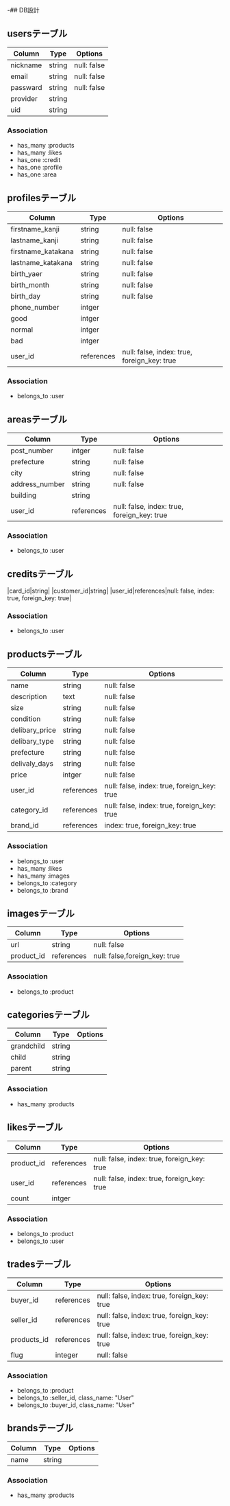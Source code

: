 -## DB設計

## usersテーブル
|Column|Type|Options|
|------|----|-------|
|nickname|string|null: false|
|email|string|null: false|
|passward|string|null: false|
|provider|string|
|uid|string|

### Association
- has_many :products
- has_many :likes
- has_one :credit
- has_one :profile
- has_one :area



## profilesテーブル
|Column|Type|Options|
|------|----|-------|
|firstname_kanji|string|null: false|
|lastname_kanji|string|null: false|
|firstname_katakana|string|null: false|
|lastname_katakana|string|null: false|
|birth_yaer|string|null: false|
|birth_month|string|null: false|
|birth_day|string|null: false|
|phone_number|intger|
|good|intger|
|normal|intger|
|bad|intger|
|user_id|references|null: false, index: true, foreign_key: true|

### Association
- belongs_to :user



## areasテーブル
|Column|Type|Options|
|------|----|-------|
|post_number|intger|null: false|
|prefecture|string|null: false|
|city|string|null: false|
|address_number|string|null: false|
|building|string|
|user_id|references|null: false, index: true, foreign_key: true|

### Association
- belongs_to :user



## creditsテーブル
|card_id|string|
|customer_id|string|
|user_id|references|null: false, index: true, foreign_key: true|

### Association
- belongs_to :user



## productsテーブル
|Column|Type|Options|
|------|----|-------|
|name|string|null: false|
|description|text|null: false|
|size|string|null: false|
|condition|string|null: false|
|delibary_price|string|null: false|
|delibary_type|string|null: false|
|prefecture|string|null: false|
|delivaly_days|string|null: false|
|price|intger|null: false|
|user_id|references|null: false, index: true, foreign_key: true|
|category_id|references|null: false, index: true, foreign_key: true|
|brand_id|references|index: true, foreign_key: true|


### Association
- belongs_to :user
- has_many :likes
- has_many :images
- belongs_to :category
- belongs_to :brand



## imagesテーブル
|Column|Type|Options|
|------|----|-------|
|url|string|null: false|
|product_id|references|null: false,foreign_key: true|

### Association
- belongs_to :product



## categoriesテーブル
|Column|Type|Options|
|------|----|-------|
|grandchild|string|
|child|string|
|parent|string|

### Association
- has_many :products



## likesテーブル
|Column|Type|Options|
|------|----|-------|
|product_id|references|null: false, index: true, foreign_key: true|
|user_id|references|null: false, index: true, foreign_key: true|
|count|intger|

### Association
- belongs_to :product
- belongs_to :user



## tradesテーブル
|Column|Type|Options|
|------|----|-------|
|buyer_id|references|null: false, index: true, foreign_key: true|
|seller_id|references|null: false, index: true, foreign_key: true|
|products_id|references|null: false, index: true, foreign_key: true|
|flug|integer|null: false|

### Association
- belongs_to :product
- belongs_to :seller_id, class_name: "User"
- belongs_to :buyer_id, class_name: "User"



## brandsテーブル
|Column|Type|Options|
|------|----|-------|
|name|string|

### Association
- has_many :products